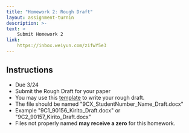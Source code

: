 ```yaml
---
title: "Homework 2: Rough Draft"
layout: assignment-turnin
description: >-
text: >
    Submit Homework 2
link: 
    https://inbox.weiyun.com/zifwY5e3
---
```

## Instructions
- Due 3/24
- Submit the Rough Draft for your paper
- You may use this [template](/docs/MLA_Essay_Template.docx) to write your rough draft.
- The file should be named "9CX_StudentNumber_Name_Draft.docx"
- Example "9C1_90156_Kirito_Draft.docx" or "9C2_90157_Kirito_Draft.docx"
- Files not properly named **may receive a zero** for this homework. 

